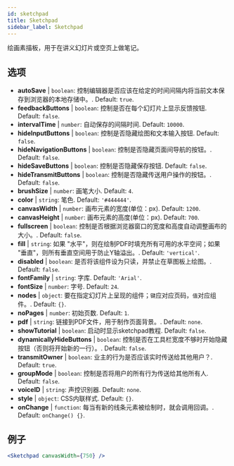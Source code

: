 ```yaml
---
id: sketchpad 
title: Sketchpad
sidebar_label: Sketchpad
---
```


绘画素描板，用于在讲义幻灯片或空页上做笔记。

## 选项

* __autoSave__ | `boolean`: 控制编辑器是否应该在给定的时间间隔内将当前文本保存到浏览器的本地存储中。. Default: `true`.
* __feedbackButtons__ | `boolean`: 控制是否在每个幻灯片上显示反馈按钮. Default: `false`.
* __intervalTime__ | `number`: 自动保存的间隔时间. Default: `10000`.
* __hideInputButtons__ | `boolean`: 控制是否隐藏绘图和文本输入按钮. Default: `false`.
* __hideNavigationButtons__ | `boolean`: 控制是否隐藏页面间导航的按钮。. Default: `false`.
* __hideSaveButtons__ | `boolean`: 控制是否隐藏保存按钮. Default: `false`.
* __hideTransmitButtons__ | `boolean`: 控制是否隐藏传送用户操作的按钮。. Default: `false`.
* __brushSize__ | `number`: 画笔大小. Default: `4`.
* __color__ | `string`: 笔色. Default: `'#444444'`.
* __canvasWidth__ | `number`: 画布元素的宽度(单位：px). Default: `1200`.
* __canvasHeight__ | `number`: 画布元素的高度(单位：px). Default: `700`.
* __fullscreen__ | `boolean`: 控制是否根据浏览器窗口的宽度和高度自动调整画布的大小。. Default: `false`.
* __fill__ | `string`: 如果 "水平"，则在绘制PDF时填充所有可用的水平空间；如果 "垂直"，则所有垂直空间用于防止Y轴溢出。. Default: `'vertical'`.
* __disabled__ | `boolean`: 是否将该组件设为只读，并禁止在草图板上绘图。. Default: `false`.
* __fontFamily__ | `string`: 字库. Default: `'Arial'`.
* __fontSize__ | `number`: 字号. Default: `24`.
* __nodes__ | `object`: 要在指定幻灯片上呈现的组件；`键`应对应页码，`值`对应组件。. Default: `{}`.
* __noPages__ | `number`: 初始页数. Default: `1`.
* __pdf__ | `string`: 链接到PDF文件，用于制作页面背景。. Default: `none`.
* __showTutorial__ | `boolean`: 启动时显示sketchpad教程. Default: `false`.
* __dynamicallyHideButtons__ | `boolean`: 控制是否在工具栏宽度不够时开始隐藏按钮（否则将开始新的一行）。. Default: `false`.
* __transmitOwner__ | `boolean`: 业主的行为是否应该实时传送给其他用户？. Default: `true`.
* __groupMode__ | `boolean`: 控制是否将用户的所有行为传送给其他所有人. Default: `false`.
* __voiceID__ | `string`: 声控识别器. Default: `none`.
* __style__ | `object`: CSS内联样式. Default: `{}`.
* __onChange__ | `function`: 每当有新的线条元素被绘制时，就会调用回调。. Default: `onChange() {}`.


## 例子

```jsx live
<Sketchpad canvasWidth={750} />
```

